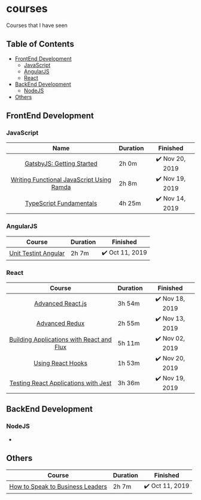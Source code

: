 # courses
Courses that I have seen

## Table of Contents
<!-- 
	generated by readme-toc
	npm i -g readme-toc
	to generate just run `toc`
-->

<!-- toc -->
* [FrontEnd Development](#frontend-development)
  * [JavaScript](#javascript)
  * [AngularJS](#angularjs)
  * [React](#react)
* [BackEnd Development](#backend-development)
  * [NodeJS](#nodejs)
* [Others](#others)

<!-- toc stop -->

## FrontEnd Development

### JavaScript

| Name | Duration | Finished | 
| :---: | :--- | :---: |
| [GatsbyJS: Getting Started](https://app.pluralsight.com/library/courses/gatsbyjs-getting-started) | 2h 0m | :heavy_check_mark: Nov 20, 2019 |
| [Writing Functional JavaScript Using Ramda](https://app.pluralsight.com/library/courses/javascript-ramda-functional) | 2h 8m | :heavy_check_mark: Nov 19, 2019 |
| [TypeScript Fundamentals](https://app.pluralsight.com/library/courses/typescript) | 4h 25m | :heavy_check_mark: Nov 14, 2019 |


### AngularJS

| Course | Duration | Finished |
| :---: | :--- | :---: |
| [Unit Testint Angular](https://app.pluralsight.com/library/courses/unit-testing-angular) | 2h 7m | :heavy_check_mark: Oct 11, 2019 |

### React

| Course | Duration | Finished |
| :---: | :--- | :---: |
| [Advanced React.js ](https://app.pluralsight.com/library/courses/reactjs-advanced) | 3h 54m | :heavy_check_mark: Nov 18, 2019 |
| [Advanced Redux](https://app.pluralsight.com/library/courses/advanced-redux) | 2h 55m | :heavy_check_mark: Nov 13, 2019 |
| [Building Applications with React and Flux ](https://app.pluralsight.com/library/courses/react-flux-building-applications) | 5h 11m | :heavy_check_mark: Nov 02, 2019 |
| [Using React Hooks](https://app.pluralsight.com/library/courses/using-react-hooks) | 1h 53m | :heavy_check_mark: Nov 20, 2019 |
| [Testing React Applications with Jest ](https://app.pluralsight.com/library/courses/testing-react-applications-jest) | 3h 36m | :heavy_check_mark: Nov 19, 2019
## BackEnd Development

### NodeJS

-

## Others

| Course | Duration | Finished |
| :---: | :--- | :---: |
|[How to Speak to Business Leaders](https://app.pluralsight.com/library/courses/how-to-speak-to-business-leaders) | 2h 7m | :heavy_check_mark: Oct 11, 2019 |
